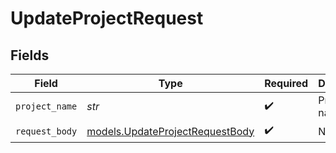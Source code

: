 # UpdateProjectRequest


## Fields

| Field                                                                    | Type                                                                     | Required                                                                 | Description                                                              |
| ------------------------------------------------------------------------ | ------------------------------------------------------------------------ | ------------------------------------------------------------------------ | ------------------------------------------------------------------------ |
| `project_name`                                                           | *str*                                                                    | :heavy_check_mark:                                                       | Project name.                                                            |
| `request_body`                                                           | [models.UpdateProjectRequestBody](../models/updateprojectrequestbody.md) | :heavy_check_mark:                                                       | N/A                                                                      |